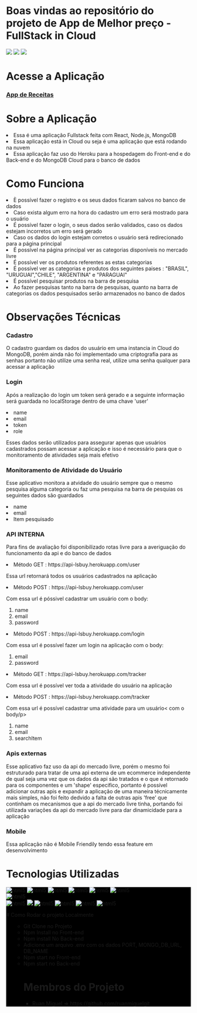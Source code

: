 

# Boas vindas ao repositório do projeto de App de Melhor preço - FullStack in Cloud

<img src="https://media.giphy.com/media/t7Rm0HO2QWr8VrWRVR/giphy.gif" />  
<img src="https://media.giphy.com/media/0lHC6XqX4Vokt58yJC/giphy.gif" />  
<img src="https://media.giphy.com/media/t7Rm0HO2QWr8VrWRVR/giphy.gif" />  

# Acesse a Aplicação
<a href="https://react-lsbuy.herokuapp.com/"><h3> App de Receitas</h3> </a>

# Sobre a Aplicação
<li> Essa é uma aplicação Fullstack feita com React, Node.js, MongoDB</li>
<li> Essa aplicação está in Cloud ou seja é uma aplicação que está rodando na nuvem</li>
<li> Essa aplicação faz uso do Heroku para a hospedagem do Front-end e do Back-end e do MongoDB Cloud para o banco de dados</li>

# Como Funciona
<li> È possível fazer o registro e os seus dados ficaram salvos no banco de dados</li>
<li> Caso exista algum erro na hora do cadastro um erro será mostrado para o usuário </li>
<li> É possível fazer o login, o seus dados serão validados, caso os dados estejam incorretos um erro será gerado</li>
<li> Caso os dados do login estejam corretos o usuário será redirecionado para a página principal</li>
<li> É possível na página principal ver as categorias disponíveis no mercado livre</li>
<li> É possível ver os produtos referentes as estas categorias</li>
<li> É possível ver as categorias e produtos dos seguintes paises : "BRASIL", "URUGUAI","CHILE", "ARGENTINA" e "PARAGUAI"</li>
<li> É possível pesquisar produtos na barra de pesquisa</li>
<li> Ao fazer pesquisas tanto na barra de pesquisas, quanto na barra de categorias os dados pesquisados serão armazenados no banco de dados </li>

# Observações Técnicas
  
<h3> Cadastro </h3>
  <p> O cadastro guardam os dados do usuário em uma instancia in Cloud do MongoDB, porém ainda não foi implementado  uma criptografia para as senhas portanto não utilize uma
  senha real, utilize uma senha qualquer para acessar a aplicação</p>

<h3> Login </h3>
  <p> Após a realização do login um token será gerado e a seguinte informação será guardada no localStorage dentro de uma chave 'user'</p>
  <li> name</li>
  <li>email</li>
  <li>token</li>
  <li>role</li>
<p> Esses dados serão utilizados para assegurar apenas que usuários cadastrados possam acessar a aplicação e isso é necessário para que o monitoramento de atividades 
seja mais efetivo</li>

<h3>Monitoramento de Atividade do Usuário</h3>
<p> Esse aplicativo monitora a atvidade do usuário sempre que o mesmo pesquisa alguma categoria ou faz uma pesquisa na barra de pesquias os seguintes dados são guardados</p>
  <li>name</li>
  <li>email</li>
  <li>Item pesquisado</li>
  
<h3> API INTERNA </h3>
<p> Para fins de avaliação foi disponibilizado rotas livre para a averiguação do funcionamento da api e do banco de dados</p>
<li> Método GET : https://api-lsbuy.herokuapp.com/user</li>
<p> Essa url retornará todos os usuários cadastrados na aplicação<p/>
<li> Método POST : https://api-lsbuy.herokuapp.com/user</li>
<p> Com essa url é póssivel cadastrar um usuário com o body:</p>
<ol> 
<li> name</li>
<li> email</li>
<li> password</li>
</ol>
<li> Método POST : https://api-lsbuy.herokuapp.com/login </li>
<p> Com essa url é possível fazer um login na aplicação com o body:</p>
<ol>
<li> email</li>
<li> password</li>
</ol>
<li> Método GET : https://api-lsbuy.herokuapp.com/tracker</li>
<p> Com essa url é possível ver toda a atividade do usuário na aplicação</li>
<li> Método POST : https://api-lsbuy.herokuapp.com/tracker</li>
<p> Com essa url é possível cadastrar uma atividade para um usuário< com o body/p>
<ol> 
<li> name</li>
<li> email</li>
<li> searchItem</li>
</ol>



<h3> Apis externas</h3>
<p> Esse aplicativo faz uso da api do mercado livre, porém o mesmo foi estruturado para tratar de uma api externa de um ecommerce independente de qual seja uma vez 
que os dados da api são tratados e o que é retornado para os componentes e um 'shape' especifico, portanto é possível adicionar outras apis e expandir a aplicação de uma maneira 
técnicamente mais simples, não foi feito dedvido a falta de outras apis 'free' que continham os mecanismos que a api do mercado livre tinha, portando foi utilizada variações da api do mercado livre para 
dar dinamicidade para a aplicação</p>

<h3> Mobile </h3>
  <p> Essa aplicação não é Mobile Friendily tendo essa feature em desenvolvimento</p>
 
  
# Tecnologias Utilizadas
<p align="center">
 <div style="background-color:black">
<div>
<img src="https://img.shields.io/badge/JavaScript-323330?style=for-the-badge&logo=javascript&logoColor=F7DF1E" alt="html5" style="max-width:100%;" >
<img src="https://img.shields.io/badge/HTML5-E34F26?style=for-the-badge&logo=html5&logoColor=white" alt="html5" style="max-width:100%;">
<img src="https://img.shields.io/badge/CSS3-1572B6?style=for-the-badge&logo=css3&logoColor=white" alt="html5" style="max-width:100%;">
<img src="https://img.shields.io/badge/Linux-FCC624?style=for-the-badge&logo=linux&logoColor=black" alt="html5" style="max-width:100%;"/>
<img src="https://img.shields.io/badge/Git-F05032?style=for-the-badge&logo=git&logoColor=white" alt="html5" style="max-width:100%;"/>
<img src="https://img.shields.io/badge/GitHub-100000?style=for-the-badge&logo=github&logoColor=white" alt="html5" style="max-width:100%;"/>
</div>
<div>
 <img src="https://img.shields.io/badge/React-20232A?style=for-the-badge&logo=react&logoColor=61DAFB" alt="html5" style="max-width:100%;" />
 </div>
 <div>
<img src="https://img.shields.io/badge/node.js-6DA55F?style=for-the-badge&logo=node.js&logoColor=white" alt="html5" style="max-width:100%;" />
<img src="https://img.shields.io/badge/express.js-%23404d59.svg?style=for-the-badge&logo=express&logoColor=%2361DAFB" style="max-width:100%;"/>
<img src="https://img.shields.io/badge/MongoDB-%234ea94b.svg?style=for-the-badge&logo=mongodb&logoColor=white" alt="html5" style="max-width:100%;" />
<img src="https://img.shields.io/badge/Insomnia-5849be?style=for-the-badge&logo=Insomnia&logoColor=white" alt="html5" style="max-width:100%;" />
 <img src="https://img.shields.io/badge/JWT-000000?style=for-the-badge&logo=JSON%20web%20tokens&logoColor=white" alt="html5" style="max-width:100%;" />
 <img src="https://img.shields.io/badge/Heroku-000000?style=for-the-badge&logo=herokulogoColor=white" alt="html5" style="max-width:100%;" />
</p>
</div>
# Como Rodar o projeto Localmente
<ol>
  <ul>
  <li> Git Clone no Projeto</li>
  <li> Npm Install no Front-end</li>
   <li> Npm install No Back-end</li>
    <li> Adicione um arquivo .env com os dados PORT, MONGO_DB_URL, DB_NAME</li>
   <li> Npm start no Front-end</li>
    <li> Npm start no Back-end</li>

# Membros do Projeto
<ul>
  <li>Ruan Miguel => https://github.com/ruanmiguelgit</li>
</ul>


  





  
